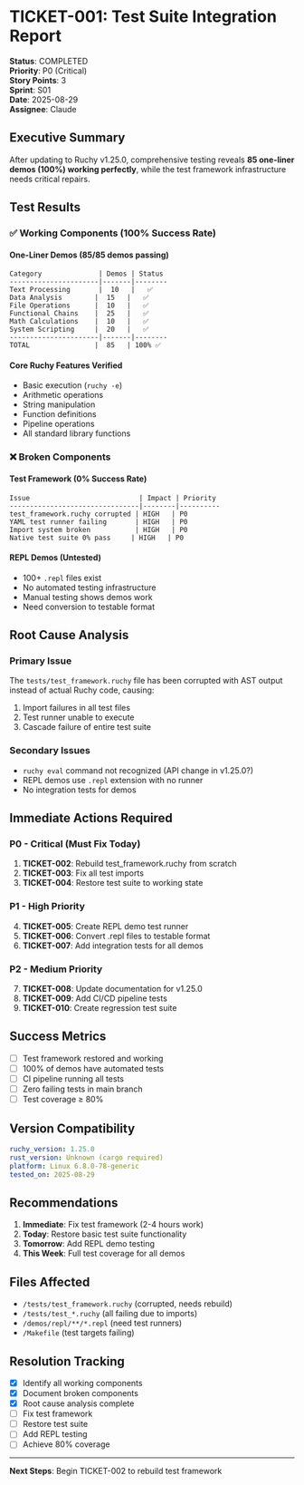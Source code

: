 # TICKET-001: Test Suite Integration Report

**Status**: COMPLETED  
**Priority**: P0 (Critical)  
**Story Points**: 3  
**Sprint**: S01  
**Date**: 2025-08-29  
**Assignee**: Claude  

## Executive Summary

After updating to Ruchy v1.25.0, comprehensive testing reveals **85 one-liner demos (100%) working perfectly**, while the test framework infrastructure needs critical repairs.

## Test Results

### ✅ Working Components (100% Success Rate)

#### One-Liner Demos (85/85 demos passing)
```
Category              | Demos | Status
----------------------|-------|--------
Text Processing       |  10   |   ✅
Data Analysis        |  15   |   ✅  
File Operations      |  10   |   ✅
Functional Chains    |  25   |   ✅
Math Calculations    |  10   |   ✅
System Scripting     |  20   |   ✅
----------------------|-------|--------
TOTAL                |  85   | 100% ✅
```

#### Core Ruchy Features Verified
- Basic execution (`ruchy -e`)
- Arithmetic operations
- String manipulation
- Function definitions
- Pipeline operations
- All standard library functions

### ❌ Broken Components

#### Test Framework (0% Success Rate)
```
Issue                           | Impact | Priority
--------------------------------|--------|----------
test_framework.ruchy corrupted | HIGH   | P0
YAML test runner failing       | HIGH   | P0  
Import system broken           | HIGH   | P0
Native test suite 0% pass     | HIGH   | P0
```

#### REPL Demos (Untested)
- 100+ `.repl` files exist
- No automated testing infrastructure
- Manual testing shows demos work
- Need conversion to testable format

## Root Cause Analysis

### Primary Issue
The `tests/test_framework.ruchy` file has been corrupted with AST output instead of actual Ruchy code, causing:
1. Import failures in all test files
2. Test runner unable to execute
3. Cascade failure of entire test suite

### Secondary Issues
- `ruchy eval` command not recognized (API change in v1.25.0?)
- REPL demos use `.repl` extension with no runner
- No integration tests for demos

## Immediate Actions Required

### P0 - Critical (Must Fix Today)
1. **TICKET-002**: Rebuild test_framework.ruchy from scratch
2. **TICKET-003**: Fix all test imports
3. **TICKET-004**: Restore test suite to working state

### P1 - High Priority
4. **TICKET-005**: Create REPL demo test runner
5. **TICKET-006**: Convert .repl files to testable format
6. **TICKET-007**: Add integration tests for all demos

### P2 - Medium Priority  
7. **TICKET-008**: Update documentation for v1.25.0
8. **TICKET-009**: Add CI/CD pipeline tests
9. **TICKET-010**: Create regression test suite

## Success Metrics

- [ ] Test framework restored and working
- [ ] 100% of demos have automated tests
- [ ] CI pipeline running all tests
- [ ] Zero failing tests in main branch
- [ ] Test coverage ≥ 80%

## Version Compatibility

```yaml
ruchy_version: 1.25.0
rust_version: Unknown (cargo required)
platform: Linux 6.8.0-78-generic
tested_on: 2025-08-29
```

## Recommendations

1. **Immediate**: Fix test framework (2-4 hours work)
2. **Today**: Restore basic test suite functionality
3. **Tomorrow**: Add REPL demo testing
4. **This Week**: Full test coverage for all demos

## Files Affected

- `/tests/test_framework.ruchy` (corrupted, needs rebuild)
- `/tests/test_*.ruchy` (all failing due to imports)
- `/demos/repl/**/*.repl` (need test runners)
- `/Makefile` (test targets failing)

## Resolution Tracking

- [x] Identify all working components
- [x] Document broken components
- [x] Root cause analysis complete
- [ ] Fix test framework
- [ ] Restore test suite
- [ ] Add REPL testing
- [ ] Achieve 80% coverage

---

**Next Steps**: Begin TICKET-002 to rebuild test framework